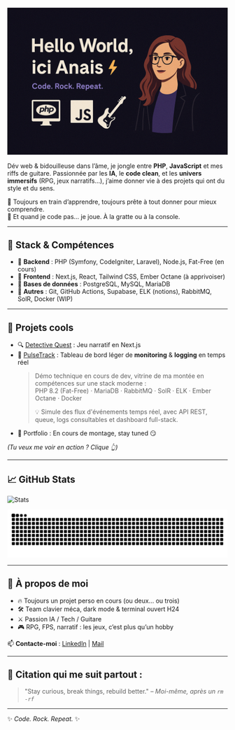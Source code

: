 ![Header](./pres.png)

Dév web & bidouilleuse dans l’âme, je jongle entre **PHP**, **JavaScript** et mes riffs de guitare. Passionnée par les **IA**, le **code clean**, et les **univers immersifs** (RPG, jeux narratifs...), j’aime donner vie à des projets qui ont du style et du sens.

🧠 Toujours en train d’apprendre, toujours prête à tout donner pour mieux comprendre.  
🎸 Et quand je code pas… je joue. À la gratte ou à la console.

---

## 🚀 Stack & Compétences

- 🔹 **Backend** : PHP (Symfony, CodeIgniter, Laravel), Node.js, Fat-Free (en cours)
- 🔹 **Frontend** : Next.js, React, Tailwind CSS, Ember Octane (à apprivoiser)
- 🔹 **Bases de données** : PostgreSQL, MySQL, MariaDB
- 🔹 **Autres** : Git, GitHub Actions, Supabase, ELK (notions), RabbitMQ, SolR, Docker (WIP)

---

## 💼 Projets cools

- 🔍 [Detective Quest](https://github.com/Kinnixx/detective-adventure) : Jeu narratif en Next.js
- 📡 [PulseTrack](https://github.com/Kinnixx/pulse-track) : Tableau de bord léger de **monitoring** & **logging** en temps réel  
  > Démo technique en cours de dev, vitrine de ma montée en compétences sur une stack moderne :  
  > PHP 8.2 (Fat-Free) · MariaDB · RabbitMQ · SolR · ELK · Ember Octane · Docker  
  >  
  > 💡 Simule des flux d'événements temps réel, avec API REST, queue, logs consultables et dashboard full-stack.
- 🎸 Portfolio : En cours de montage, stay tuned 😏

*(Tu veux me voir en action ? Clique 👆)*

---

## 📈 GitHub Stats

![Stats](https://github-readme-stats.vercel.app/api?username=Kinnixx&show_icons=true&theme=dracula)

<picture>
  <source media="(prefers-color-scheme: dark)" srcset="https://github.com/Kinnixx/snk/blob/output/github-snake-dark.svg" />
  <source media="(prefers-color-scheme: light)" srcset="https://github.com/Kinnixx/snk/blob/output/github-snake.svg" />
  <img alt="github-snake" src="https://github.com/Kinnixx/snk/blob/output/github-snake.svg" />
</picture>

---

## 🎸 À propos de moi

- 🔥 Toujours un projet perso en cours (ou deux… ou trois)
- 🛠️ Team clavier méca, dark mode & terminal ouvert H24
- ⚔️ Passion IA / Tech / Guitare
- 🎮 RPG, FPS, narratif : les jeux, c’est plus qu’un hobby

📫 **Contacte-moi** : [LinkedIn](https://www.linkedin.com/in/anaïs-delattre/) | [Mail](mailto:anais.delattre1@gmail.com)

---

## 🧠 Citation qui me suit partout :

> "Stay curious, break things, rebuild better." – *Moi-même, après un `rm -rf`*

---

✨ *Code. Rock. Repeat.* ✨
